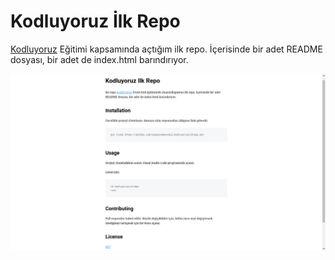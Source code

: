 # Kodluyoruz İlk Repo
[Kodluyoruz](kodluyoruz.org) Eğitimi kapsamında açtığım ilk repo. İçerisinde bir adet README dosyası, bir adet de index.html barındırıyor.

![gorsel](https://raw.githubusercontent.com/Kodluyoruz/taskforce/main/git/odev1/figures/markdown.png)